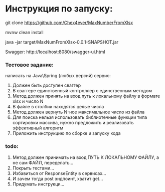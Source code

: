 # Инструкция по запуску:

git clone https://github.com/Chex4ever/MaxNumberFromXlsx

mvnw clean install

java -jar target/MaxNumFromXlsx-0.0.1-SNAPSHOT.jar

Swagger: http://localhost:8080/swagger-ui.html


### Тестовое задание:
написать на Java\Spring (любых версий) сервис:
1. Должен быть доступен сваггер
2. В сваггере единственный контроллер с единственным методом
3. Метод должен принять на вход путь к локальному файлу в формате xlsx и число N
4. В файле в столбик находятся целые числа
5. Метод должен вернуть N-ное максимальное число из файла
6. Для поиска нельзя использовать библиотечные функции типа сортировки массива, нужно предложить и реализовать
   эффективный алгоритм
7. Приложить инструкцию по сборке и запуску кода




### todo:
1. Метод должен принимать на вход ПУТЬ К ЛОКАЛЬНОМУ ФАЙЛУ, а не сам ФАЙЛ, переделать...
2. Покрыть тестами...
3. Избавиться от ResponseEntity в сервисах...
4. И зачем тогда post эндпоинт, хватит get...
5. Придумать инструкци...
